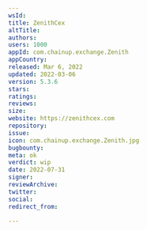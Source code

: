 ```yaml
---
wsId: 
title: ZenithCex
altTitle: 
authors: 
users: 1000
appId: com.chainup.exchange.Zenith
appCountry: 
released: Mar 6, 2022
updated: 2022-03-06
version: 5.3.6
stars: 
ratings: 
reviews: 
size: 
website: https://zenithcex.com
repository: 
issue: 
icon: com.chainup.exchange.Zenith.jpg
bugbounty: 
meta: ok
verdict: wip
date: 2022-07-31
signer: 
reviewArchive: 
twitter: 
social: 
redirect_from: 

---
```


